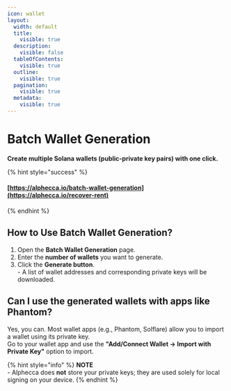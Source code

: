 ```yaml
---
icon: wallet
layout:
  width: default
  title:
    visible: true
  description:
    visible: false
  tableOfContents:
    visible: true
  outline:
    visible: true
  pagination:
    visible: true
  metadata:
    visible: true
---
```


# Batch Wallet Generation

**Create multiple Solana wallets (public-private key pairs) with one click.**

{% hint style="success" %}
#### [https://alphecca.io/batch-wallet-generation](https://alphecca.io/recover-rent)
{% endhint %}

## How to Use **Batch Wallet Generation**?&#x20;

1. Open the **Batch Wallet Generation** page.
2. Enter the **number of wallets** you want to generate.
3. Click the **Generate button**.\
   \- A list of wallet addresses and corresponding private keys will be downloaded.

## Can I use the generated wallets with apps like Phantom?

Yes, you can. Most wallet apps (e.g., Phantom, Solflare) allow you to import a wallet using its private key.\
Go to your wallet app and use the **"Add/Connect Wallet → Import with Private Key"** option to import.

{% hint style="info" %}
**NOTE**\
\- Alphecca does **not** store your private keys; they are used solely for local signing on your device.
{% endhint %}
